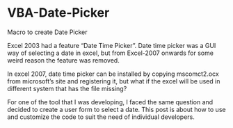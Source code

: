 # VBA-Date-Picker
Macro to create Date Picker

Excel 2003 had a feature “Date Time Picker”. Date time picker was a GUI way of selecting a date in excel, but from Excel-2007 onwards for some weird reason the feature was removed.

In excel 2007, date time picker can be installed by copying mscomct2.ocx from microsoft’s site and registering it, but what if the excel will be used in different system that has the file missing?

For one of the tool that I was developing, I faced the same question and decided to create a user form to select a date. This post is about how to use and customize the code to suit the need of individual developers.
